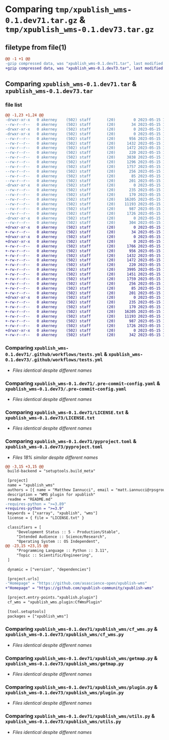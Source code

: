 # Comparing `tmp/xpublish_wms-0.1.dev71.tar.gz` & `tmp/xpublish_wms-0.1.dev73.tar.gz`

## filetype from file(1)

```diff
@@ -1 +1 @@
-gzip compressed data, was "xpublish_wms-0.1.dev71.tar", last modified: Mon May 15 15:29:26 2023, max compression
+gzip compressed data, was "xpublish_wms-0.1.dev73.tar", last modified: Mon May 15 17:11:08 2023, max compression
```

## Comparing `xpublish_wms-0.1.dev71.tar` & `xpublish_wms-0.1.dev73.tar`

### file list

```diff
@@ -1,23 +1,24 @@
-drwxr-xr-x   0 akerney    (502) staff       (20)        0 2023-05-15 15:29:26.232672 xpublish_wms-0.1.dev71/
--rw-r--r--   0 akerney    (502) staff       (20)       34 2023-05-15 13:25:07.000000 xpublish_wms-0.1.dev71/.gitattributes
-drwxr-xr-x   0 akerney    (502) staff       (20)        0 2023-05-15 15:29:26.223089 xpublish_wms-0.1.dev71/.github/
-drwxr-xr-x   0 akerney    (502) staff       (20)        0 2023-05-15 15:29:26.228290 xpublish_wms-0.1.dev71/.github/workflows/
--rw-r--r--   0 akerney    (502) staff       (20)      956 2023-05-15 13:28:23.000000 xpublish_wms-0.1.dev71/.github/workflows/tests.yml
--rw-r--r--   0 akerney    (502) staff       (20)     1432 2023-05-15 13:37:44.000000 xpublish_wms-0.1.dev71/.pre-commit-config.yaml
--rw-r--r--   0 akerney    (502) staff       (20)     1472 2023-05-15 12:15:12.000000 xpublish_wms-0.1.dev71/LICENSE.txt
--rw-r--r--   0 akerney    (502) staff       (20)      220 2023-05-15 12:15:12.000000 xpublish_wms-0.1.dev71/MANIFEST.in
--rw-r--r--   0 akerney    (502) staff       (20)     3838 2023-05-15 15:29:26.232979 xpublish_wms-0.1.dev71/PKG-INFO
--rw-r--r--   0 akerney    (502) staff       (20)     1296 2023-05-15 13:25:06.000000 xpublish_wms-0.1.dev71/README.md
--rw-r--r--   0 akerney    (502) staff       (20)     1757 2023-05-15 15:29:14.000000 xpublish_wms-0.1.dev71/pyproject.toml
--rw-r--r--   0 akerney    (502) staff       (20)      256 2023-05-15 13:25:07.000000 xpublish_wms-0.1.dev71/requirements-dev.txt
--rw-r--r--   0 akerney    (502) staff       (20)       85 2023-05-15 13:25:07.000000 xpublish_wms-0.1.dev71/requirements.txt
--rw-r--r--   0 akerney    (502) staff       (20)      201 2023-05-15 15:29:26.233716 xpublish_wms-0.1.dev71/setup.cfg
-drwxr-xr-x   0 akerney    (502) staff       (20)        0 2023-05-15 15:29:26.231952 xpublish_wms-0.1.dev71/xpublish_wms/
--rw-r--r--   0 akerney    (502) staff       (20)      235 2023-05-15 13:34:24.000000 xpublish_wms-0.1.dev71/xpublish_wms/__init__.py
--rw-r--r--   0 akerney    (502) staff       (20)      170 2023-05-15 15:29:26.000000 xpublish_wms-0.1.dev71/xpublish_wms/_version.py
--rw-r--r--   0 akerney    (502) staff       (20)    16205 2023-05-15 13:34:24.000000 xpublish_wms-0.1.dev71/xpublish_wms/cf_wms.py
--rw-r--r--   0 akerney    (502) staff       (20)    11193 2023-05-15 13:34:24.000000 xpublish_wms-0.1.dev71/xpublish_wms/getmap.py
--rw-r--r--   0 akerney    (502) staff       (20)      987 2023-05-15 13:34:24.000000 xpublish_wms-0.1.dev71/xpublish_wms/plugin.py
--rw-r--r--   0 akerney    (502) staff       (20)     1726 2023-05-15 13:34:24.000000 xpublish_wms-0.1.dev71/xpublish_wms/utils.py
-drwxr-xr-x   0 akerney    (502) staff       (20)        0 2023-05-15 15:29:26.232330 xpublish_wms-0.1.dev71/xpublish_wms.egg-info/
--rw-r--r--   0 akerney    (502) staff       (20)      304 2023-05-15 15:29:26.000000 xpublish_wms-0.1.dev71/xpublish_wms.egg-info/SOURCES.txt
+drwxr-xr-x   0 akerney    (502) staff       (20)        0 2023-05-15 17:11:08.650133 xpublish_wms-0.1.dev73/
+-rw-r--r--   0 akerney    (502) staff       (20)       34 2023-05-15 13:25:07.000000 xpublish_wms-0.1.dev73/.gitattributes
+drwxr-xr-x   0 akerney    (502) staff       (20)        0 2023-05-15 17:11:08.639731 xpublish_wms-0.1.dev73/.github/
+drwxr-xr-x   0 akerney    (502) staff       (20)        0 2023-05-15 17:11:08.645990 xpublish_wms-0.1.dev73/.github/workflows/
+-rw-r--r--   0 akerney    (502) staff       (20)     1766 2023-05-15 15:28:34.000000 xpublish_wms-0.1.dev73/.github/workflows/publish-to-pypi.yml
+-rw-r--r--   0 akerney    (502) staff       (20)      956 2023-05-15 13:28:23.000000 xpublish_wms-0.1.dev73/.github/workflows/tests.yml
+-rw-r--r--   0 akerney    (502) staff       (20)     1432 2023-05-15 13:37:44.000000 xpublish_wms-0.1.dev73/.pre-commit-config.yaml
+-rw-r--r--   0 akerney    (502) staff       (20)     1472 2023-05-15 12:15:12.000000 xpublish_wms-0.1.dev73/LICENSE.txt
+-rw-r--r--   0 akerney    (502) staff       (20)      220 2023-05-15 12:15:12.000000 xpublish_wms-0.1.dev73/MANIFEST.in
+-rw-r--r--   0 akerney    (502) staff       (20)     3995 2023-05-15 17:11:08.650659 xpublish_wms-0.1.dev73/PKG-INFO
+-rw-r--r--   0 akerney    (502) staff       (20)     1451 2023-05-15 15:33:21.000000 xpublish_wms-0.1.dev73/README.md
+-rw-r--r--   0 akerney    (502) staff       (20)     1759 2023-05-15 17:10:52.000000 xpublish_wms-0.1.dev73/pyproject.toml
+-rw-r--r--   0 akerney    (502) staff       (20)      256 2023-05-15 13:25:07.000000 xpublish_wms-0.1.dev73/requirements-dev.txt
+-rw-r--r--   0 akerney    (502) staff       (20)       85 2023-05-15 13:25:07.000000 xpublish_wms-0.1.dev73/requirements.txt
+-rw-r--r--   0 akerney    (502) staff       (20)      201 2023-05-15 17:11:08.651527 xpublish_wms-0.1.dev73/setup.cfg
+drwxr-xr-x   0 akerney    (502) staff       (20)        0 2023-05-15 17:11:08.649518 xpublish_wms-0.1.dev73/xpublish_wms/
+-rw-r--r--   0 akerney    (502) staff       (20)      235 2023-05-15 13:34:24.000000 xpublish_wms-0.1.dev73/xpublish_wms/__init__.py
+-rw-r--r--   0 akerney    (502) staff       (20)      170 2023-05-15 17:11:08.000000 xpublish_wms-0.1.dev73/xpublish_wms/_version.py
+-rw-r--r--   0 akerney    (502) staff       (20)    16205 2023-05-15 13:34:24.000000 xpublish_wms-0.1.dev73/xpublish_wms/cf_wms.py
+-rw-r--r--   0 akerney    (502) staff       (20)    11193 2023-05-15 13:34:24.000000 xpublish_wms-0.1.dev73/xpublish_wms/getmap.py
+-rw-r--r--   0 akerney    (502) staff       (20)      987 2023-05-15 13:34:24.000000 xpublish_wms-0.1.dev73/xpublish_wms/plugin.py
+-rw-r--r--   0 akerney    (502) staff       (20)     1726 2023-05-15 13:34:24.000000 xpublish_wms-0.1.dev73/xpublish_wms/utils.py
+drwxr-xr-x   0 akerney    (502) staff       (20)        0 2023-05-15 17:11:08.649896 xpublish_wms-0.1.dev73/xpublish_wms.egg-info/
+-rw-r--r--   0 akerney    (502) staff       (20)      342 2023-05-15 17:11:08.000000 xpublish_wms-0.1.dev73/xpublish_wms.egg-info/SOURCES.txt
```

### Comparing `xpublish_wms-0.1.dev71/.github/workflows/tests.yml` & `xpublish_wms-0.1.dev73/.github/workflows/tests.yml`

 * *Files identical despite different names*

### Comparing `xpublish_wms-0.1.dev71/.pre-commit-config.yaml` & `xpublish_wms-0.1.dev73/.pre-commit-config.yaml`

 * *Files identical despite different names*

### Comparing `xpublish_wms-0.1.dev71/LICENSE.txt` & `xpublish_wms-0.1.dev73/LICENSE.txt`

 * *Files identical despite different names*

### Comparing `xpublish_wms-0.1.dev71/pyproject.toml` & `xpublish_wms-0.1.dev73/pyproject.toml`

 * *Files 18% similar despite different names*

```diff
@@ -3,15 +3,15 @@
 build-backend = "setuptools.build_meta"
 
 [project]
 name = "xpublish_wms"
 authors = [{ name = "Matthew Iannucci", email = "matt.iannucci@rpsgroup.com" }]
 description = "WMS plugin for xpublish"
 readme = "README.md"
-requires-python = ">=3.89"
+requires-python = ">=3.9"
 keywords = ["xarray", "xpublish", "wms"]
 license = { file = "LICENSE.txt" }
 
 classifiers = [
     "Development Status :: 5 - Production/Stable",
     "Intended Audience :: Science/Research",
     "Operating System :: OS Independent",
@@ -23,15 +23,15 @@
     "Programming Language :: Python :: 3.11",
     "Topic :: Scientific/Engineering",
 ]
 
 dynamic = ["version", "dependencies"]
 
 [project.urls]
-"Homepage" = "https://github.com/asascience-open/xpublish-wms"
+"Homepage" = "https://github.com/xpublish-community/xpublish-wms"
 
 [project.entry-points."xpublish.plugin"]
 cf_wms = "xpublish_wms.plugin:CfWmsPlugin"
 
 [tool.setuptools]
 packages = ["xpublish_wms"]
```

### Comparing `xpublish_wms-0.1.dev71/xpublish_wms/cf_wms.py` & `xpublish_wms-0.1.dev73/xpublish_wms/cf_wms.py`

 * *Files identical despite different names*

### Comparing `xpublish_wms-0.1.dev71/xpublish_wms/getmap.py` & `xpublish_wms-0.1.dev73/xpublish_wms/getmap.py`

 * *Files identical despite different names*

### Comparing `xpublish_wms-0.1.dev71/xpublish_wms/plugin.py` & `xpublish_wms-0.1.dev73/xpublish_wms/plugin.py`

 * *Files identical despite different names*

### Comparing `xpublish_wms-0.1.dev71/xpublish_wms/utils.py` & `xpublish_wms-0.1.dev73/xpublish_wms/utils.py`

 * *Files identical despite different names*

